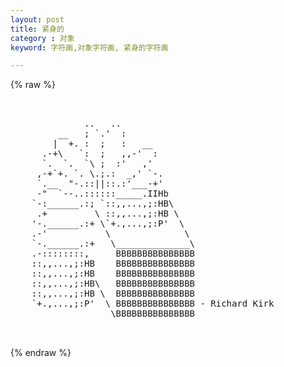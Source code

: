 ```yaml
---
layout: post
title: 紧身的
category : 对象
keyword: 字符画,对象字符画, 紧身的字符画

---
```

{% raw %}
<pre>


              ..   ..
         __   ; `.'  :
        |  +. :  ;   :   __
      .-+\   `:  ;   ,,-'  :
      `.  `.  `\ ;  :'   ,'
     ,-+`+. `. \.;.:  _,' `-.
     `.__  "-.::||::.:'___-+'
     -"  `--..::::::_____.IIHb
    `-:______.:; `::,,...,;:HB\
     .+         \ ::,,...,;:HB \
    '-.______.:+ \`+.,...,;:P'  \
    .-'           \              \
    `-.______.:+   \______________\
    .-::::::::,     BBBBBBBBBBBBBBB
    ::,,...,;:HB    BBBBBBBBBBBBBBB
    ::,,...,;:HB    BBBBBBBBBBBBBBB
    ::,,...,;:HB\   BBBBBBBBBBBBBBB
    ::,,...,;:HB \  BBBBBBBBBBBBBBB
    `+.,...,;:P'  \ BBBBBBBBBBBBBBB - Richard Kirk
                   \BBBBBBBBBBBBBBB

 </pre>
{% endraw %}
